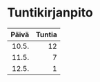 Tuntikirjanpito
===============


| Päivä| Tuntia |
|-----:|-------:|
| 10.5.| 12     |
| 11.5.| 7      |
| 12.5.| 1      |
